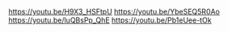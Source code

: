 https://youtu.be/H9X3_HSFtpU
https://youtu.be/YbeSEQ5R0Ao
https://youtu.be/luQBsPp_QhE
https://youtu.be/Pb1eUee-tOk


<!---
Yaboiii05/Yaboiii05 is a ✨ special ✨ repository because its `README.md` (this file) appears on your GitHub profile.
You can click the Preview link to take a look at your changes.
--->
